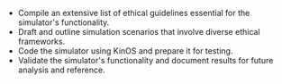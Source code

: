 - Compile an extensive list of ethical guidelines essential for the simulator's functionality.
- Draft and outline simulation scenarios that involve diverse ethical frameworks.
- Code the simulator using KinOS and prepare it for testing.
- Validate the simulator's functionality and document results for future analysis and reference.